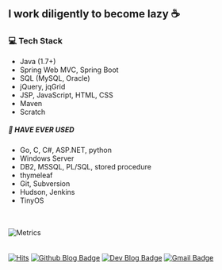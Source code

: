   
## I work diligently to become lazy ☕
  
  
### 💻 Tech Stack
  
* Java (1.7+)
* Spring Web MVC, Spring Boot
* SQL (MySQL, Oracle)
* jQuery, jqGrid
* JSP, JavaScript, HTML, CSS
* Maven
* Scratch
  
##### 🧪 ***HAVE EVER USED***
* Go, C, C#, ASP.NET, python
* Windows Server
* DB2, MSSQL, PL/SQL, stored procedure
* thymeleaf
* Git, Subversion
* Hudson, Jenkins
* TinyOS

　  
<!--
##### 🔨 ***utility***
* eclipse, IntelliJ, Visual Studio Code
* EmEditor, UltraEdit, Notepad++
* WinMerge
* Postman
-->
  
<!--
- ![JAVA Badge](https://img.shields.io/badge/Java-ED8B00?style=flat-square&logo=java&logoColor=black) ![Spring Badge](https://img.shields.io/badge/Spring-6DB33F?style=flat-square&logo=spring&logoColor=white)
- ![Javascript Badge](https://img.shields.io/badge/JavaScript-F7DF1E?style=flat-square&logo=javascript&logoColor=black) ![HTML5 Badge](https://img.shields.io/badge/html5-%23E34F26.svg?style=flat-square&logo=html5&logoColor=black) ![jQuery Badge](https://img.shields.io/badge/jquery-%230769AD.svg?style=flat-square&logo=jquery&logoColor=black) 
- ![MySQL Badge](https://img.shields.io/badge/MySQL-00000F?style=flat-square&logo=mysql&logoColor=white) 
- ![Github Badge](https://img.shields.io/badge/github-%23121011.svg?style=flat-square&logo=github&logoColor=white) 
-->
  
<!--
### 🌱 I’m currently learning ...
- Java 1.8+
- Spring Web MVC
- Spring Boot
-->

<!--
![Top Langs](https://github-readme-stats.vercel.app/api/top-langs/?username=nimkoes&layout=compact=count_private=true)
-->
   
![Metrics](https://metrics.lecoq.io/nimkoes?template=classic&config.timezone=Asia%2FSeoul&config.animated=true)

<!--
[![nimkoes GitHub stats](https://github-readme-stats.vercel.app/api?username=nimkoes)](https://github.com/anuraghazra/github-readme-stats)  
-->
　  
[![Hits](https://hits.seeyoufarm.com/api/count/incr/badge.svg?url=https%3A%2F%2Fgithub.com%2Fnimkoes%2Fhit-counter&count_bg=%238500E9&title_bg=%2300BA84&icon=&icon_color=%23E7E7E7&title=H&edge_flat=false)](https://hits.seeyoufarm.com) <!-- Github Blog --> [![Github Blog Badge](http://img.shields.io/badge/-Github%20blog-black?style=flat-square&logo=github&link=https://nimkoes.github.io/)](https://nimkoes.github.io/) <!-- Tistory Dev Blog --> [![Dev Blog Badge](https://img.shields.io/badge/Dev%20blog-black??style=flat-square&logo=dev.to&link=https://xxxelppa.tistory.com/)](https://xxxelppa.tistory.com/) <!-- Gmail --> [![Gmail Badge](https://img.shields.io/badge/Gmail-d14836?style=flat-square&logo=Gmail&logoColor=white&link=mailto:xxxelppa@gmail.com)](mailto:xxxelppa@gmail.com)  
  
  
<!--
**nimkoes/nimkoes** is a ✨ _special_ ✨ repository because its `README.md` (this file) appears on your GitHub profile.

Here are some ideas to get you started:

- 🔭 I’m currently working on ...
- 🌱 I’m currently learning ...
- 👯 I’m looking to collaborate on ...
- 🤔 I’m looking for help with ...
- 💬 Ask me about ...
- 📫 How to reach me: ...
- 😄 Pronouns: ...
- ⚡ Fun fact: ...
-->
